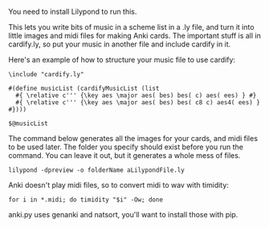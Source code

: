 You need to install Lilypond to run this.

This lets you write bits of music in a scheme list in a .ly file, and turn it into little images and midi files for making Anki cards. The important stuff is all in cardify.ly, so put your music in another file and include cardify in it.

Here's an example of how to structure your music file to use cardify:
```
\include "cardify.ly"

#(define musicList (cardifyMusicList (list 
  #{ \relative c''' {\key aes \major aes( bes) bes( c) aes( ees) } #}
  #{ \relative c''' {\key aes \major aes( bes) bes( c8 c) aes4( ees) } #})))

$@musicList
```

The command below generates all the images for your cards, and midi files to be used later. The folder you specify should exist before you run the command. You can leave it out, but it generates a whole mess of files.

```
lilypond -dpreview -o folderName aLilypondFile.ly
```

Anki doesn't play midi files, so to convert midi to wav with timidity:

```
for i in *.midi; do timidity "$i" -Ow; done
```

anki.py uses genanki and natsort, you'll want to install those with pip.